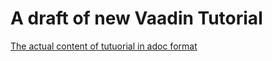 # A draft of new Vaadin Tutorial

[The actual content of tutuorial in adoc format](https://github.com/mstahv/t/blob/master/src/main/asciidoc/tutorial.adoc)
